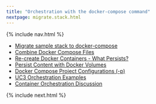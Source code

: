 ```yaml
---
title: "Orchestration with the docker-compose command"
nextpage: migrate.stack.html
---
```


{% include nav.html %}

- [Migrate sample stack to docker-compose](migrate.stack.md)
- [Combine Docker Compose Files](combine.compose-files.md)
- [Re-create Docker Containers - What Persists?](what.persists.md)
- [Persist Content with Docker Volumes](docker.volumes.md)
- [Docker Compose Project Configurations (-p)](project.configurations.md)
- [UC3 Orchestration Examples](uc3.orchestration.examples.md)
- [Container Orchestration Discussion](orchestration.discussion.md)

{% include next.html %}
